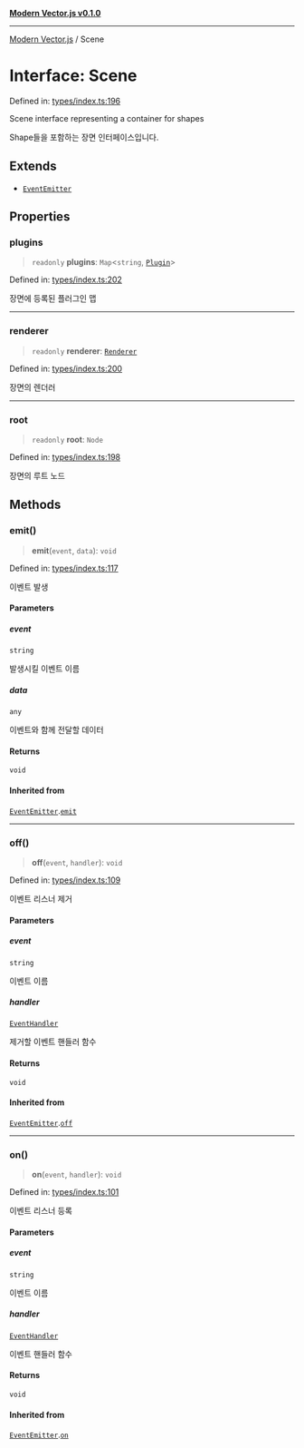 [**Modern Vector.js v0.1.0**](../README.md)

***

[Modern Vector.js](../README.md) / Scene

# Interface: Scene

Defined in: [types/index.ts:196](https://github.com/miridih-jwpark02/modern-vector.js/blob/58855110338ab7f20b2d2c6d39daa31fbf837bc1/src/core/types/index.ts#L196)

Scene interface representing a container for shapes

Shape들을 포함하는 장면 인터페이스입니다.

## Extends

- [`EventEmitter`](EventEmitter.md)

## Properties

### plugins

> `readonly` **plugins**: `Map`\<`string`, [`Plugin`](Plugin.md)\>

Defined in: [types/index.ts:202](https://github.com/miridih-jwpark02/modern-vector.js/blob/58855110338ab7f20b2d2c6d39daa31fbf837bc1/src/core/types/index.ts#L202)

장면에 등록된 플러그인 맵

***

### renderer

> `readonly` **renderer**: [`Renderer`](Renderer.md)

Defined in: [types/index.ts:200](https://github.com/miridih-jwpark02/modern-vector.js/blob/58855110338ab7f20b2d2c6d39daa31fbf837bc1/src/core/types/index.ts#L200)

장면의 렌더러

***

### root

> `readonly` **root**: `Node`

Defined in: [types/index.ts:198](https://github.com/miridih-jwpark02/modern-vector.js/blob/58855110338ab7f20b2d2c6d39daa31fbf837bc1/src/core/types/index.ts#L198)

장면의 루트 노드

## Methods

### emit()

> **emit**(`event`, `data`): `void`

Defined in: [types/index.ts:117](https://github.com/miridih-jwpark02/modern-vector.js/blob/58855110338ab7f20b2d2c6d39daa31fbf837bc1/src/core/types/index.ts#L117)

이벤트 발생

#### Parameters

##### event

`string`

발생시킬 이벤트 이름

##### data

`any`

이벤트와 함께 전달할 데이터

#### Returns

`void`

#### Inherited from

[`EventEmitter`](EventEmitter.md).[`emit`](EventEmitter.md#emit)

***

### off()

> **off**(`event`, `handler`): `void`

Defined in: [types/index.ts:109](https://github.com/miridih-jwpark02/modern-vector.js/blob/58855110338ab7f20b2d2c6d39daa31fbf837bc1/src/core/types/index.ts#L109)

이벤트 리스너 제거

#### Parameters

##### event

`string`

이벤트 이름

##### handler

[`EventHandler`](../type-aliases/EventHandler.md)

제거할 이벤트 핸들러 함수

#### Returns

`void`

#### Inherited from

[`EventEmitter`](EventEmitter.md).[`off`](EventEmitter.md#off)

***

### on()

> **on**(`event`, `handler`): `void`

Defined in: [types/index.ts:101](https://github.com/miridih-jwpark02/modern-vector.js/blob/58855110338ab7f20b2d2c6d39daa31fbf837bc1/src/core/types/index.ts#L101)

이벤트 리스너 등록

#### Parameters

##### event

`string`

이벤트 이름

##### handler

[`EventHandler`](../type-aliases/EventHandler.md)

이벤트 핸들러 함수

#### Returns

`void`

#### Inherited from

[`EventEmitter`](EventEmitter.md).[`on`](EventEmitter.md#on)
